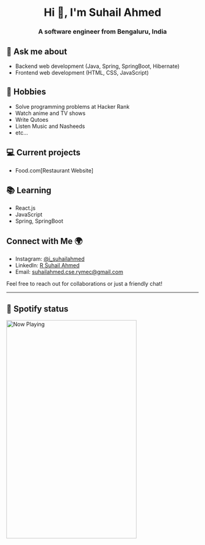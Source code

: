 <h1 align="center">Hi 👋, I'm Suhail Ahmed</h1>
<h3 align="center">A software engineer from Bengaluru, India</h3>

## 💬 Ask me about
- Backend web development (Java, Spring, SpringBoot, Hibernate)
- Frontend web development (HTML, CSS, JavaScript)

## 📅 Hobbies
- Solve programming problems at Hacker Rank
- Watch anime and TV shows
- Write Qutoes
- Listen Music and Nasheeds
- etc...

## 💻 Current projects
- Food.com[Restaurant Website]

## 📚 Learning
- React.js
- JavaScript
- Spring, SpringBoot

## Connect with Me 🌍

- Instagram: [@i_suhailahmed](https://www.instagram.com/i_suhailahmed/)
- LinkedIn: [R Suhail Ahmed](https://www.linkedin.com/in/rsuhailahmed/)
- Email: [suhailahmed.cse.rymec@gmail.com](mailto:suhailahmed.cse.rymec@gmail.com)

Feel free to reach out for collaborations or just a friendly chat!

---

## 🎵 Spotify status

<a href="https://jvillegasd-spotify.vercel.app/api/song/?opened">
  <img src="https://jvillegasd-spotify.vercel.app/api/song" width="341" height="571" alt="Now Playing">
</a>

<!-- <div id = "some_issues">
  <p>It is a little list of problems you can face while implementing this kind of stuff</p>
  <ul id = "problem_list">
    <li>
      Github tend to cache anonymized URL, so you should visit this link if you have problem with image cache.
      https://docs.github.com/es/github/authenticating-to-github/about-anonymized-image-urls
    </li>
    <li>
      When you wrap your HTML in SVG/foreignObject maybe nothing show up. You can solve this issue visiting this link.
      https://stackoverflow.com/questions/13848039/svg-foreignobject-contents-do-not-display-unless-plain-text
    </li>
  </ul>
</div> -->
